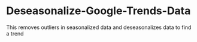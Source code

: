# Deseasonalize-Google-Trends-Data
This removes outliers in seasonalized data and deseasonalizes data to find a trend
